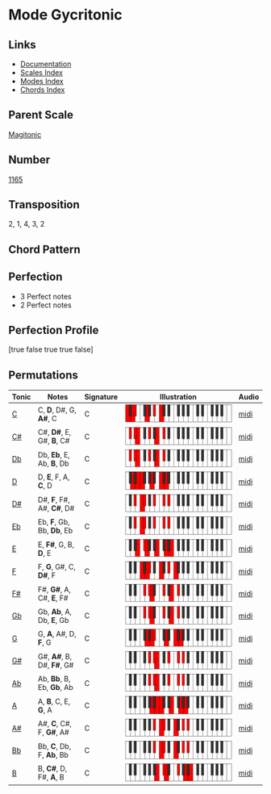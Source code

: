 # Mode Gycritonic

## Links

- [Documentation](README.md)
- [Scales Index](Scales.md)
- [Modes Index](Modes.md)
- [Chords Index](Chords.md)

## Parent Scale

[Magitonic](ScaleMagitonic.md)

## Number

[1165](https://ianring.com/musictheory/scales/1165)

## Transposition

2, 1, 4, 3, 2

## Chord Pattern



## Perfection

- 3 Perfect notes
- 2 Perfect notes

## Perfection Profile

[true false true true false]

## Permutations

| Tonic | Notes | Signature | Illustration | Audio |
|-------|-------|-----------|--------------|-------|
| [C](ModeCNaturalGycritonic.md) | C, **D**, D#, G, **A#**, C | C | ![CNaturalGycritonic](ModeCNaturalGycritonic.png) | [midi](https://github.com/edipermadi/music/blob/main/docs/ModeCNaturalGycritonic.mid?raw=true) |
| [C#](ModeCSharpGycritonic.md) | C#, **D#**, E, G#, **B**, C# | C | ![CSharpGycritonic](ModeCSharpGycritonic.png) | [midi](https://github.com/edipermadi/music/blob/main/docs/ModeCSharpGycritonic.mid?raw=true) |
| [Db](ModeDFlatGycritonic.md) | Db, **Eb**, E, Ab, **B**, Db | C | ![DFlatGycritonic](ModeDFlatGycritonic.png) | [midi](https://github.com/edipermadi/music/blob/main/docs/ModeDFlatGycritonic.mid?raw=true) |
| [D](ModeDNaturalGycritonic.md) | D, **E**, F, A, **C**, D | C | ![DNaturalGycritonic](ModeDNaturalGycritonic.png) | [midi](https://github.com/edipermadi/music/blob/main/docs/ModeDNaturalGycritonic.mid?raw=true) |
| [D#](ModeDSharpGycritonic.md) | D#, **F**, F#, A#, **C#**, D# | C | ![DSharpGycritonic](ModeDSharpGycritonic.png) | [midi](https://github.com/edipermadi/music/blob/main/docs/ModeDSharpGycritonic.mid?raw=true) |
| [Eb](ModeEFlatGycritonic.md) | Eb, **F**, Gb, Bb, **Db**, Eb | C | ![EFlatGycritonic](ModeEFlatGycritonic.png) | [midi](https://github.com/edipermadi/music/blob/main/docs/ModeEFlatGycritonic.mid?raw=true) |
| [E](ModeENaturalGycritonic.md) | E, **F#**, G, B, **D**, E | C | ![ENaturalGycritonic](ModeENaturalGycritonic.png) | [midi](https://github.com/edipermadi/music/blob/main/docs/ModeENaturalGycritonic.mid?raw=true) |
| [F](ModeFNaturalGycritonic.md) | F, **G**, G#, C, **D#**, F | C | ![FNaturalGycritonic](ModeFNaturalGycritonic.png) | [midi](https://github.com/edipermadi/music/blob/main/docs/ModeFNaturalGycritonic.mid?raw=true) |
| [F#](ModeFSharpGycritonic.md) | F#, **G#**, A, C#, **E**, F# | C | ![FSharpGycritonic](ModeFSharpGycritonic.png) | [midi](https://github.com/edipermadi/music/blob/main/docs/ModeFSharpGycritonic.mid?raw=true) |
| [Gb](ModeGFlatGycritonic.md) | Gb, **Ab**, A, Db, **E**, Gb | C | ![GFlatGycritonic](ModeGFlatGycritonic.png) | [midi](https://github.com/edipermadi/music/blob/main/docs/ModeGFlatGycritonic.mid?raw=true) |
| [G](ModeGNaturalGycritonic.md) | G, **A**, A#, D, **F**, G | C | ![GNaturalGycritonic](ModeGNaturalGycritonic.png) | [midi](https://github.com/edipermadi/music/blob/main/docs/ModeGNaturalGycritonic.mid?raw=true) |
| [G#](ModeGSharpGycritonic.md) | G#, **A#**, B, D#, **F#**, G# | C | ![GSharpGycritonic](ModeGSharpGycritonic.png) | [midi](https://github.com/edipermadi/music/blob/main/docs/ModeGSharpGycritonic.mid?raw=true) |
| [Ab](ModeAFlatGycritonic.md) | Ab, **Bb**, B, Eb, **Gb**, Ab | C | ![AFlatGycritonic](ModeAFlatGycritonic.png) | [midi](https://github.com/edipermadi/music/blob/main/docs/ModeAFlatGycritonic.mid?raw=true) |
| [A](ModeANaturalGycritonic.md) | A, **B**, C, E, **G**, A | C | ![ANaturalGycritonic](ModeANaturalGycritonic.png) | [midi](https://github.com/edipermadi/music/blob/main/docs/ModeANaturalGycritonic.mid?raw=true) |
| [A#](ModeASharpGycritonic.md) | A#, **C**, C#, F, **G#**, A# | C | ![ASharpGycritonic](ModeASharpGycritonic.png) | [midi](https://github.com/edipermadi/music/blob/main/docs/ModeASharpGycritonic.mid?raw=true) |
| [Bb](ModeBFlatGycritonic.md) | Bb, **C**, Db, F, **Ab**, Bb | C | ![BFlatGycritonic](ModeBFlatGycritonic.png) | [midi](https://github.com/edipermadi/music/blob/main/docs/ModeBFlatGycritonic.mid?raw=true) |
| [B](ModeBNaturalGycritonic.md) | B, **C#**, D, F#, **A**, B | C | ![BNaturalGycritonic](ModeBNaturalGycritonic.png) | [midi](https://github.com/edipermadi/music/blob/main/docs/ModeBNaturalGycritonic.mid?raw=true) |
